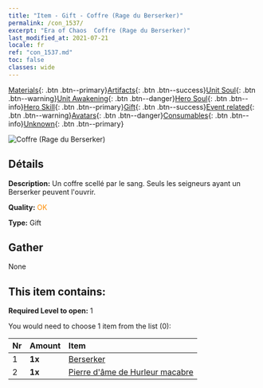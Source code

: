 ```yaml
---
title: "Item - Gift - Coffre (Rage du Berserker)"
permalink: /con_1537/
excerpt: "Era of Chaos  Coffre (Rage du Berserker)"
last_modified_at: 2021-07-21
locale: fr
ref: "con_1537.md"
toc: false
classes: wide
---
```

 [Materials](/ItemsFR/){: .btn .btn--primary}[Artifacts](/ItemsFR/Artifacts/){: .btn .btn--success}[Unit Soul](/ItemsFR/UnitSoul/){: .btn .btn--warning}[Unit Awakening](/ItemsFR/UnitAwakening/){: .btn .btn--danger}[Hero Soul](/ItemsFR/HeroSoul/){: .btn .btn--info}[Hero Skill](/ItemsFR/HeroSkill/){: .btn .btn--primary}[Gift](/ItemsFR/Gift/){: .btn .btn--success}[Event related](/ItemsFR/Events/){: .btn .btn--warning}[Avatars](/ItemsFR/Avatars/){: .btn .btn--danger}[Consumables](/ItemsFR/Consumables/){: .btn .btn--info}[Unknown](/ItemsFR/Unknown/){: .btn .btn--primary}

 ![Coffre (Rage du Berserker)](/images/t/i_907124.png)

## Détails
 **Description:** Un coffre scellé par le sang. Seuls les seigneurs ayant un Berserker peuvent l'ouvrir.

 **Quality:** <span style="color: #FF8C00">OK</span>

 **Type:** Gift

## Gather

  None

## This item contains:

 **Required Level to open:** 1

 You would need to choose 1 item from the list (0):

  | Nr | Amount |     Item    |
  |:---|:-------|:------------|
  | 1 |  **1x** | [Berserker](/ItemsFR/unt_224/) |  | 
  | 2 |  **1x** | [Pierre d'âme de Hurleur macabre](/ItemsFR/unt_312/) |  | 
